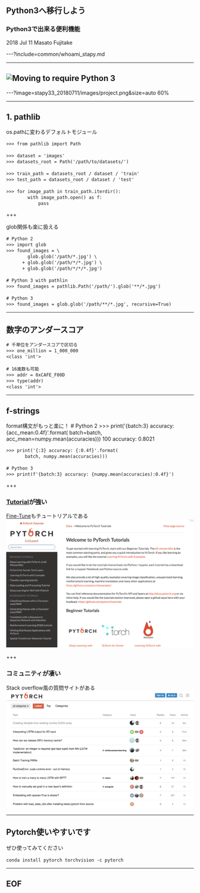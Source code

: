 ## Python3へ移行しよう

### Python3で出来る便利機能

2018 Jul 11
Masato Fujitake

---?include=common/whoami_stapy.md

---

## ![Moving to require Python 3](http://python3statement.org/)

---?image=stapy33_20180711/images/project.png&size=auto 60%

---

## 1. pathlib
os.pathに変わるデフォルトモジュール

    >>> from pathlib import Path

    >>> dataset = 'images'
    >>> datasets_root = Path('/path/to/datasets/')

    >>> train_path = datasets_root / dataset / 'train'
    >>> test_path = datasets_root / dataset / 'test'

    >>> for image_path in train_path.iterdir():
            with image_path.open() as f: 
                pass

+++

glob関係も楽に扱える

    # Python 2
    >>> import glob
    >>> found_images = \
            glob.glob('/path/*.jpg') \
          + glob.glob('/path/*/*.jpg') \
          + glob.glob('/path/*/*/*.jpg')

    # Python 3 with pathlin
    >>> found_images = pathlib.Path('/path/').glob('**/*.jpg')

    # Python 3
    >>> found_images = glob.glob('/path/**/*.jpg', recursive=True)

---

## 数字のアンダースコア

    # 千単位をアンダースコアで区切る
    >>> one_million = 1_000_000
    <class 'int'>

    # 16進数も可能
    >>> addr = 0xCAFE_F00D
    >>> type(addr)
    <class 'int'>

--- 
## f-strings

format構文がもっと楽に！
    # Python 2
    >>> print('{batch:3} accuracy: {acc_mean:0.4f}'.format(
           batch=batch, acc_mean=numpy.mean(accuracies)))
    100 accuracy: 0.8021

    >>> print('{:3} accuracy: {:0.4f}'.format(
           batch, numpy.mean(accuracies)))

    # Python 3
    >>> print(f'{batch:3} accuracy: {numpy.mean(accuracies):0.4f}')


+++
### [Tutorial](http://pytorch.org/tutorials/)が強い
[Fine-Tune](http://pytorch.org/tutorials/beginner/transfer_learning_tutorial.html#sphx-glr-beginner-transfer-learning-tutorial-py)もチュートリアルである
![tutorial](stapy33_20180307/images/pytorch_tutorial.png)

+++
### コミュニティが凄い
Stack overflow風の質問サイトがある
![discuss](stapy33_20180307/images/pytorch_discuss.png)

---
## Pytorch使いやすいです
ぜひ使ってみてください

`conda install pytorch torchvision -c pytorch`

---
## EOF
